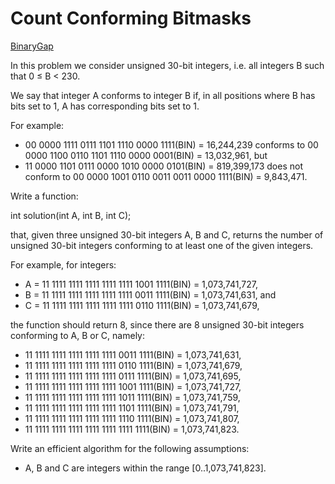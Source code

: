 # Count Conforming Bitmasks

[BinaryGap](https://app.codility.com/programmers/trainings/9/count_conforming_bitmasks/)

In this problem we consider unsigned 30-bit integers, i.e. all integers B such that 0 ≤ B < 230.

We say that integer A conforms to integer B if, in all positions where B has bits set to 1, A has corresponding bits set to 1.

For example:
* 00 0000 1111 0111 1101 1110 0000 1111(BIN) = 16,244,239 conforms to
  00 0000 1100 0110 1101 1110 0000 0001(BIN) = 13,032,961, but
* 11 0000 1101 0111 0000 1010 0000 0101(BIN) = 819,399,173 does not conform to
  00 0000 1001 0110 0011 0011 0000 1111(BIN) = 9,843,471.

Write a function:

int solution(int A, int B, int C);

that, given three unsigned 30-bit integers A, B and C, returns the number of unsigned 30-bit integers conforming to at least one of the given integers.

For example, for integers:
* A = 11 1111 1111 1111 1111 1111 1001 1111(BIN) = 1,073,741,727,
* B = 11 1111 1111 1111 1111 1111 0011 1111(BIN) = 1,073,741,631, and
* C = 11 1111 1111 1111 1111 1111 0110 1111(BIN) = 1,073,741,679,

the function should return 8, since there are 8 unsigned 30-bit integers conforming to A, B or C, namely:

* 11 1111 1111 1111 1111 1111 0011 1111(BIN) = 1,073,741,631,
* 11 1111 1111 1111 1111 1111 0110 1111(BIN) = 1,073,741,679,
* 11 1111 1111 1111 1111 1111 0111 1111(BIN) = 1,073,741,695,
* 11 1111 1111 1111 1111 1111 1001 1111(BIN) = 1,073,741,727,
* 11 1111 1111 1111 1111 1111 1011 1111(BIN) = 1,073,741,759,
* 11 1111 1111 1111 1111 1111 1101 1111(BIN) = 1,073,741,791,
* 11 1111 1111 1111 1111 1111 1110 1111(BIN) = 1,073,741,807,
* 11 1111 1111 1111 1111 1111 1111 1111(BIN) = 1,073,741,823.

Write an efficient algorithm for the following assumptions:

* A, B and C are integers within the range [0..1,073,741,823].
